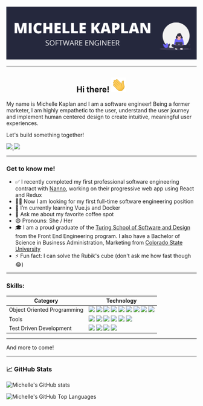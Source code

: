 [![Header](/assets/github_banner.png)](https://michellekaplan.dev/)

---

<div align="center">
<h2>Hi there! <img src="assets/wave.gif" width="40"/></h2>
</div>

My name is Michelle Kaplan and I am a software engineer! Being a former marketer, I am highly empathetic to the user, understand the user journey and implement human centered design to create intuitive, meaningful user experiences. 

Let's build something together!

<!-- LINKEDIN --> 

<a href="https://www.linkedin.com/in/kaplanmichelle/" target="_blank" rel="noopener noreferrer">
    <img src="https://img.shields.io/badge/LinkedIn-0077B5?style=for-the-badge&logo=linkedin&logoColor=white" /> 
</a>

<!-- PORTFOLIO WEBSITE --> 
<a href="https://michellekaplan.dev/" target="_blank" rel="noopener noreferrer">
    <img src="https://img.shields.io/badge/Portfolio_Website-24283D?style=for-the-badge" /> 
</a>

---
### Get to know me!

- ✅ I recently completed my first professional software engineering contract with [Nanno](https://www.nanno.com/), working on their progressive web app using React and Redux
- 👩‍💻 Now I am looking for my first full-time software engineering position
- 🌱 I’m currently learning Vue.js and Docker
- 💬 Ask me about my favorite coffee spot
- 😄 Pronouns: She / Her
- 🎓 I am a proud graduate of the [Turing School of Software and Design](https://turing.io/) from the Front End Engineering program. I also have a Bachelor of Science in Business Administration, Marketing from [Colorado State University](https://www.colostate.edu/)
- ⚡ Fun fact: I can solve the Rubik's cube (don't ask me how fast though 😂) 

---

### Skills:

| Category | Technology |
| --- | --- |
| Object Oriented Programming | <!-- JAVASCRIPT --> <img src="https://img.shields.io/badge/JavaScript-F7DF1E?style=for-the-badge&logo=javascript&logoColor=black" /> <!-- REACT --> <img src="https://img.shields.io/badge/React-20232A?style=for-the-badge&logo=react&logoColor=61DAFB" /> <!-- REACT HOOKS --> <img src="https://img.shields.io/badge/React_Hooks-20232A?style=for-the-badge" /> <!-- REDUX --> <img src="https://img.shields.io/badge/Redux-593D88?style=for-the-badge&logo=redux&logoColor=white" /> <!-- HTML5 --> <img src="https://img.shields.io/badge/HTML5-E34F26?style=for-the-badge&logo=html5&logoColor=white" /> <!-- CSS3 --> <img src="https://img.shields.io/badge/CSS3-1572B6?style=for-the-badge&logo=css3&logoColor=white" /> <!-- SASS --> <img src="https://img.shields.io/badge/Sass-CC6699?style=for-the-badge&logo=sass&logoColor=white" /> <!-- JQUERY --> <img src="https://img.shields.io/badge/jQuery-0769AD?style=for-the-badge&logo=jquery&logoColor=white" /> <!-- NODE.JS --> <img src="https://img.shields.io/badge/Node.js-43853D?style=for-the-badge&logo=node.js&logoColor=white" /> |
| Tools | <!-- REACT ROUTER --> <img src="https://img.shields.io/badge/React_Router-CA4245?style=for-the-badge&logo=react-router&logoColor=white" /> <!-- NETLIFY --> <img src="https://img.shields.io/badge/Netlify-00C7B7?style=for-the-badge&logo=netlify&logoColor=white" /> <!-- HEROKU --> <img src="https://img.shields.io/badge/Heroku-430098?style=for-the-badge&logo=heroku&logoColor=white" /> <!-- NPM -->  <img src="https://img.shields.io/badge/npm-CB3837?style=for-the-badge&logo=npm&logoColor=white" /> <!-- YARN -->  <img src="https://img.shields.io/badge/Yarn-2C8EBB?style=for-the-badge&logo=yarn&logoColor=white" /> <!-- GIT --> <img src="https://img.shields.io/badge/Git-F05032?style=for-the-badge&logo=git&logoColor=white" /> |
| Test Driven Development | <!-- REACT TESTING LIBRARY --> <img src="https://img.shields.io/badge/React_Testing_Library-E33332?style=for-the-badge&logo=testing-library&logoColor=white" /> <!-- JEST --> <img src="https://img.shields.io/badge/Jest-C21325?style=for-the-badge&logo=jest&logoColor=white" /> <!-- MOCHA --> <img src="https://img.shields.io/badge/Mocha-8D6748?style=for-the-badge&logo=mocha&logoColor=white" /> <!-- CHAI --> <img src="https://img.shields.io/badge/Chai-F6EDDA?style=for-the-badge" /> |
---
<p>And more to come!</p>

---

### &#x1f4c8; GitHub Stats

![Michelle's GitHub stats](https://github-readme-stats.vercel.app/api?username=michellekaplan7&count_private=true&show_icons=true&theme=dracula&hide=stars)

![Michelle's GitHub Top Languages](https://github-readme-stats.vercel.app/api/top-langs/?username=michellekaplan7&show_icons=true&theme=dracula)